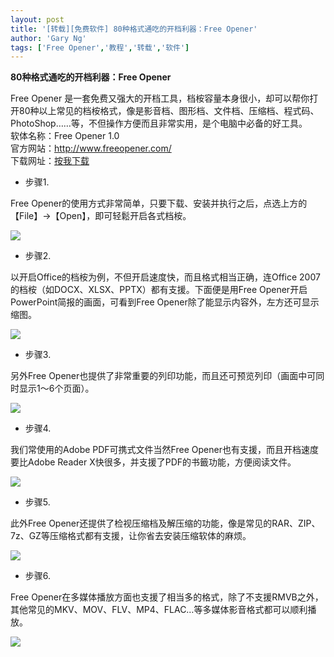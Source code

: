 ```yaml
---
layout: post
title: '[转载][免费软件] 80种格式通吃的开档利器：Free Opener'
author: 'Gary Ng'
tags: ['Free Opener','教程','转载','软件']
---
```


  
 **80种格式通吃的开档利器：Free Opener**  
  
 Free Opener
是一套免费又强大的开档工具，档桉容量本身很小，却可以帮你打开80种以上常见的档桉格式，像是影音档、图形档、文件档、压缩档、程式码、PhotoShop……等，不但操作方便而且非常实用，是个电脑中必备的好工具。  
 软体名称：Free Opener 1.0  
 官方网站：<http://www.freeopener.com/>  
 下载网址：[按我下载](http://www.freeopener.com/freeopener_setup.exe)  
  
  
<!-- More -->
  

-   步骤1.

  
 Free
Opener的使用方式非常简单，只要下载、安装并执行之后，点选上方的【File】→【Open】，即可轻鬆开启各式档桉。  
  

[![](http://cdn0.techbang.com.tw/system/images/53913/medium/7342d4e4630f09ea808afdfd96b2a2f0.png?1309851483)](http://cdn0.techbang.com.tw/system/images/53913/medium/7342d4e4630f09ea808afdfd96b2a2f0.png?1309851483)

  
  
  
  

-   步骤2.

  
 以开启Office的档桉为例，不但开启速度快，而且格式相当正确，连Office
2007的档桉（如DOCX、XLSX、PPTX）都有支援。下面便是用Free
Opener开启PowerPoint简报的画面，可看到Free
Opener除了能显示内容外，左方还可显示缩图。  
  

[![](http://cdn3.techbang.com.tw/system/images/53914/medium/3babbb25ca39e23c936c327fd43afa9b.png?1309851562)](http://cdn3.techbang.com.tw/system/images/53914/medium/3babbb25ca39e23c936c327fd43afa9b.png?1309851562)

  
  
  
  

-   步骤3.

  
 另外Free
Opener也提供了非常重要的列印功能，而且还可预览列印（画面中可同时显示1～6个页面）。  

[![](http://cdn3.techbang.com.tw/system/images/53915/medium/8d8b56a20ab91bed3457cca6d054003f.png?1309851590)](http://cdn3.techbang.com.tw/system/images/53915/medium/8d8b56a20ab91bed3457cca6d054003f.png?1309851590)

  
  
  
  
  

-   步骤4.

  
 我们常使用的Adobe PDF可携式文件当然Free
Opener也有支援，而且开档速度要比Adobe Reader
X快很多，并支援了PDF的书籤功能，方便阅读文件。  

[![](http://cdn1.techbang.com.tw/system/images/53916/medium/51a5cee057e523e11e214f9f97d71478.png?1309851643)](http://cdn1.techbang.com.tw/system/images/53916/medium/51a5cee057e523e11e214f9f97d71478.png?1309851643)

  
  
  
  
  

-   步骤5.

  
 此外Free
Opener还提供了检视压缩档及解压缩的功能，像是常见的RAR、ZIP、7z、GZ等压缩格式都有支援，让你省去安装压缩软体的麻烦。  

[![](http://cdn0.techbang.com.tw/system/images/53917/medium/36ff4ad1f792cce065a84c28a4a708de.png?1309851665)](http://cdn0.techbang.com.tw/system/images/53917/medium/36ff4ad1f792cce065a84c28a4a708de.png?1309851665)

  
  
  
  
  

-   步骤6.

  
 Free
Opener在多媒体播放方面也支援了相当多的格式，除了不支援RMVB之外，其他常见的MKV、MOV、FLV、MP4、FLAC…等多媒体影音格式都可以顺利播放。  

[![](http://cdn2.techbang.com.tw/system/images/53918/medium/0cae446041301c799987033b4b4f6c8f.png?1309851703)](http://cdn2.techbang.com.tw/system/images/53918/medium/0cae446041301c799987033b4b4f6c8f.png?1309851703)

  

